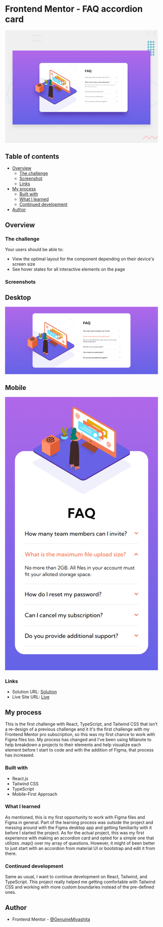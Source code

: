 # Frontend Mentor - FAQ accordion card

![Design preview for the FAQ accordion card coding challenge](./design/desktop-preview.jpg)

## Table of contents

- [Overview](#overview)
  - [The challenge](#the-challenge)
  - [Screenshot](#screenshot)
  - [Links](#links)
- [My process](#my-process)
  - [Built with](#built-with)
  - [What I learned](#what-i-learned)
  - [Continued development](#continued-development)
- [Author](#author)

## Overview

### The challenge

Your users should be able to:

- View the optimal layout for the component depending on their device's screen size
- See hover states for all interactive elements on the page

### Screenshots

## Desktop

![Snapshot](./src/assets/DesktopFinalization.png)

## Mobile

![Snapshot](./src/assets/MobileFinalization.png)

### Links

- Solution URL: [Solution](https://www.frontendmentor.io/solutions/order-summary-reacttailwindtypescript-aaxrIG5Y9R)
- Live Site URL: [Live](https://fmentorfaqcard.netlify.app/)

## My process

This is the first challenge with React, TypeScript, and Tailwind CSS that isn't a re-design of a previous challenge and it it's the first challenge with my Frontend Mentor pro subscription, so this was my first chance to work with Figma files too. My process has changed and I've been using Milanote to help breakdown a projects to their elements and help visualize each element before I start to code and with the addition of Figma, that process has increased.

### Built with

- React.js
- Tailwind CSS
- TypeScript
- Mobile-First Approach

### What I learned

As mentioned, this is my first opportunity to work with Figma files and Figma in general. Part of the learning process was outside the project and messing around with the Figma desktop app and getting familiarity with it before I started the project. As for the actual project, this was my first experience with making an accordion card and opted for a simple one that utilizes .map() over my array of questions. However, it might of been better to just start with an accordion from material UI or bootstrap and edit it from there.

### Continued development

Same as usual, I want to continue development on React, Tailwind, and TypeScript. This project really helped me getting comfortable with Tailwind CSS and working with more custom boundaries instead of the pre-defined ones.

## Author

- Frontend Mentor - [@GenuineMiyashita](https://www.frontendmentor.io/profile/GenuineMiyashita)
